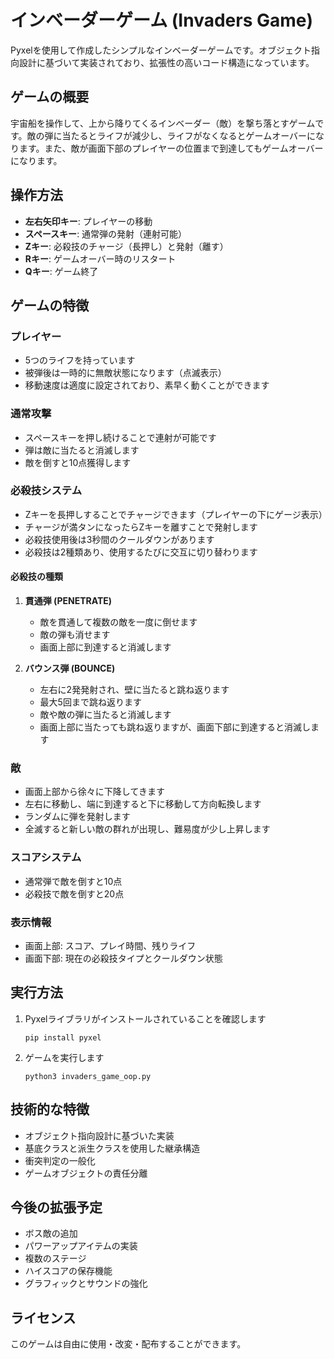 # インベーダーゲーム (Invaders Game)

Pyxelを使用して作成したシンプルなインベーダーゲームです。オブジェクト指向設計に基づいて実装されており、拡張性の高いコード構造になっています。

## ゲームの概要

宇宙船を操作して、上から降りてくるインベーダー（敵）を撃ち落とすゲームです。敵の弾に当たるとライフが減少し、ライフがなくなるとゲームオーバーになります。また、敵が画面下部のプレイヤーの位置まで到達してもゲームオーバーになります。

## 操作方法

- **左右矢印キー**: プレイヤーの移動
- **スペースキー**: 通常弾の発射（連射可能）
- **Zキー**: 必殺技のチャージ（長押し）と発射（離す）
- **Rキー**: ゲームオーバー時のリスタート
- **Qキー**: ゲーム終了

## ゲームの特徴

### プレイヤー
- 5つのライフを持っています
- 被弾後は一時的に無敵状態になります（点滅表示）
- 移動速度は適度に設定されており、素早く動くことができます

### 通常攻撃
- スペースキーを押し続けることで連射が可能です
- 弾は敵に当たると消滅します
- 敵を倒すと10点獲得します

### 必殺技システム
- Zキーを長押しすることでチャージできます（プレイヤーの下にゲージ表示）
- チャージが満タンになったらZキーを離すことで発射します
- 必殺技使用後は3秒間のクールダウンがあります
- 必殺技は2種類あり、使用するたびに交互に切り替わります

#### 必殺技の種類
1. **貫通弾 (PENETRATE)**
   - 敵を貫通して複数の敵を一度に倒せます
   - 敵の弾も消せます
   - 画面上部に到達すると消滅します

2. **バウンス弾 (BOUNCE)**
   - 左右に2発発射され、壁に当たると跳ね返ります
   - 最大5回まで跳ね返ります
   - 敵や敵の弾に当たると消滅します
   - 画面上部に当たっても跳ね返りますが、画面下部に到達すると消滅します

### 敵
- 画面上部から徐々に下降してきます
- 左右に移動し、端に到達すると下に移動して方向転換します
- ランダムに弾を発射します
- 全滅すると新しい敵の群れが出現し、難易度が少し上昇します

### スコアシステム
- 通常弾で敵を倒すと10点
- 必殺技で敵を倒すと20点

### 表示情報
- 画面上部: スコア、プレイ時間、残りライフ
- 画面下部: 現在の必殺技タイプとクールダウン状態

## 実行方法

1. Pyxelライブラリがインストールされていることを確認します
   ```
   pip install pyxel
   ```

2. ゲームを実行します
   ```
   python3 invaders_game_oop.py
   ```

## 技術的な特徴

- オブジェクト指向設計に基づいた実装
- 基底クラスと派生クラスを使用した継承構造
- 衝突判定の一般化
- ゲームオブジェクトの責任分離

## 今後の拡張予定

- ボス敵の追加
- パワーアップアイテムの実装
- 複数のステージ
- ハイスコアの保存機能
- グラフィックとサウンドの強化

## ライセンス

このゲームは自由に使用・改変・配布することができます。
